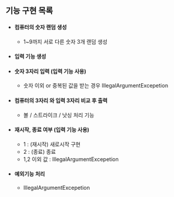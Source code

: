 
## 기능 구현 목록

+ #### 컴퓨터의 숫자 랜덤 생성 
  + 1~9까지 서로 다른 숫자 3개 랜덤 생성
+ #### 입력 기능 생성 
+ #### 숫자 3자리 입력 (입력 기능 사용)
  + 숫자 이외 or 중복된 값을 받는 경우 IllegalArgumentExcepetion
+ #### 컴퓨터의 3자리 와 입력 3자리 비교 후 출력 
  + 볼 / 스트라이크 / 낫싱 처리 기능
+ #### 재시작, 종료 여부 (입력 기능 사용)
  + 1 : (재시작) 새로시작 구현
  + 2 : (종료) 종료 
  + 1,2 이외 값 : IllegalArgumentExcepetion
+ #### 예외기능 처리 
  + IllegalArgumentExcepetion


